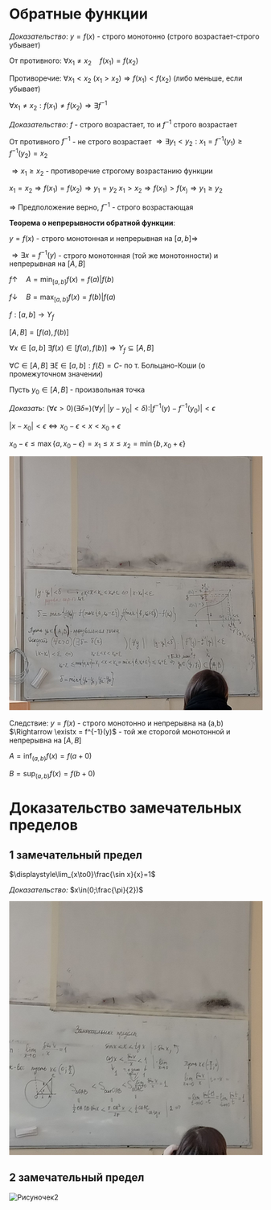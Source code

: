 # Обратные функции

*Доказательство*:
$y=f(x)$ - строго монотонно (строго возрастает-строго убывает)

От противного: $\forall x_1 \ne x_2\quad f(x_1)=f(x_2)$

Противоречие: $\forall x_1 < x_2\ (x_1 > x_2) \Rightarrow f(x_1) < f(x_2)$ (либо меньше, если убывает)

$\forall x_1 \ne x_2: f(x_1) \ne f(x_2) \Rightarrow \exists f^{-1}$

*Доказательство*: $f$ - строго возрастает, то и $f^{-1}$ строго возрастает

От противного $f^{-1}$ - не строго возрастает $\Rightarrow \exists y_1 < y_2 : x_1 = f^{-1}(y_1) \ge f^{-1}(y_2)=x_2$

$\Rightarrow x_1 \ge x_2$ - противоречие строгому возрастанию функции

$x_1=x_2 \Rightarrow f(x_1) = f(x_2) \Rightarrow y_1=y_2$
$x_1 > x_2 \Rightarrow f(x_1) > f(x_) \Rightarrow y_1 \ge y_2$

$\Rightarrow$ Предположение верно, $f^{-1}$ - строго возрастающая

**Теорема о непрерывности обратной функции**:

$y=f(x)$ - строго монотонная и непрерывная на $[a,b] \Rightarrow$

$\Rightarrow \exists x = f^{-1}(y)$ - строго монотонная (той же монотонности) и непрерывная на $[A,B]$

$f\uparrow\quad A=\displaystyle\min_{[a,b]}f(x)=f(a) | f(b)$

$f\downarrow\quad B=\displaystyle\max_{[a,b]}f(x)=f(b) | f(a)$

$f: [a,b] \to Y_f$

$[A,B]=[f(a),f(b)]$

$\forall x \in [a,b]\ \exists f(x) \in [f(a),f(b)]\Rightarrow Y_f \subseteq [A,B]$

$\forall C \in [A,B]\ \exists \xi \in [a,b]: f(\xi)=C$- по т. Больцано-Коши (о промежуточном значении)

Пусть $y_0\in[A,B]$ - произвольная точка

*Доказать*: $(\forall \epsilon > 0)(\exists \delta = )(\forall y |\ |y-y_0| < \delta): |f^{-1}(y) - f^{-1}(y_0)| < \epsilon$

$|x-x_0| < \epsilon \Leftrightarrow x_0 - \epsilon < x < x_0 + \epsilon$

$x_0 - \epsilon \le \max\{a,x_0-\epsilon\}=x_1 \le x \le x_2 = \min \{b,x_0+\epsilon\}$

![Картинка](10_27_1.jpg)

Следствие: $y=f(x)$ - строго монотонно и непрерывна на (a,b) $\Rightarrow \existx = f^{-1}(y)$ - той же сторогой монотонной и непрерывна на $[A,B]$

$A=\displaystyle\inf_{(a,b)}f(x)=f(a+0)$

$B=\displaystyle\sup_{(a,b)}f(x)=f(b+0)$

# Доказательство замечательных пределов

## 1 замечательный предел

$\displaystyle\lim_{x\to0}\frac{\sin x}{x}=1$

*Доказательство:* $x\in(0;\frac{\pi}{2})$

![Рисуночек](10_27_2.jpg)

## 2 замечательный предел

![Рисуночек2](10_27_3.jpg)